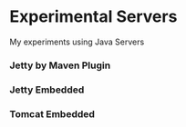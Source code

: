 # Experimental Servers
My experiments using Java Servers

### Jetty by Maven Plugin

### Jetty Embedded

### Tomcat Embedded

